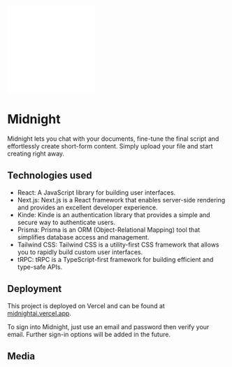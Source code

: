 <img src="public/logo.svg" alt="Repository Logo" width="200" height="200">

# Midnight

Midnight lets you chat with your documents, fine-tune the final script and effortlessly create short-form content. Simply upload your file and start creating right away.
## Technologies used

- React: A JavaScript library for building user interfaces.
- Next.js: Next.js is a React framework that enables server-side rendering and provides an excellent developer experience.
- Kinde: Kinde is an authentication library that provides a simple and secure way to authenticate users.
- Prisma: Prisma is an ORM (Object-Relational Mapping) tool that simplifies database access and management.
- Tailwind CSS: Tailwind CSS is a utility-first CSS framework that allows you to rapidly build custom user interfaces.
- tRPC: tRPC is a TypeScript-first framework for building efficient and type-safe APIs.

## Deployment

This project is deployed on Vercel and can be found at [midnightai.vercel.app](https://midnightai.vercel.app/).

To sign into Midnight, just use an email and password then verify your email. Further sign-in options will be added in the future.

## Media